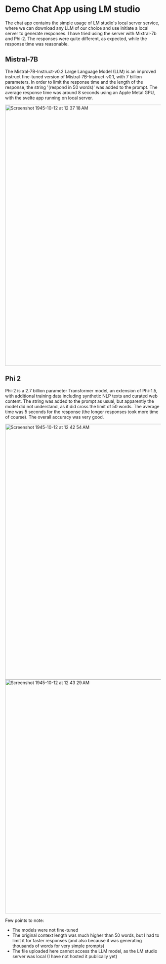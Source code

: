 # Demo Chat App using LM studio
The chat app contains the simple usage of LM studio's local server service, where we can download any LLM of our choice and use initiate a local server to generate responses.
I have tried using the server with Mixtral-7b and Phi-2. The responses were quite different, as expected, while the response time was reasonable.

## Mistral-7B
The Mistral-7B-Instruct-v0.2 Large Language Model (LLM) is an improved instruct fine-tuned version of Mistral-7B-Instruct-v0.1, with 7 billion parameters. In order to limit the response time and the length of the response, the string '(respond in 50 words)' was added to the prompt. The average response time was around 8 seconds using an Apple Metal GPU, with the svelte app running on local server.

<img width="843" alt="Screenshot 1945-10-12 at 12 37 18 AM" src="https://github.com/Astle-sudo/LLM-Chat-app/assets/67687557/aa035dbb-d3fc-4bf1-b317-ac76a262f62b">

## Phi 2
Phi-2 is a 2.7 billion parameter Transformer model, an extension of Phi-1.5, with additional training data including synthetic NLP texts and curated web content. The string was added to the prompt as usual, but apparently the model did not understand, as it did cross the limit of 50 words. The average time was 5 seconds for the response (the longer responses took more time of course). The overall accuracy was very good.

<img width="825" alt="Screenshot 1945-10-12 at 12 42 54 AM" src="https://github.com/Astle-sudo/LLM-Chat-app/assets/67687557/19dc48dc-28ec-42ed-a18f-da3143e7f900">
<img width="756" alt="Screenshot 1945-10-12 at 12 43 29 AM" src="https://github.com/Astle-sudo/LLM-Chat-app/assets/67687557/243c4807-23c3-4c9d-8bc3-95ff08c51481">
<br>

Few points to note:
- The models were not fine-tuned
- The original context length was much higher than 50 words, but I had to limit it for faster responses (and also because it was generating thousands of words for very simple prompts)
- The file uploaded here cannot access the LLM model, as the LM studio server was local (I have not hosted it publically yet)
